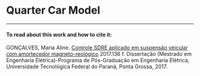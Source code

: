 # Quarter Car Model
---
#### To read about this work and how to cite it:

  GONÇALVES, Maria Aline. [Controle SDRE aplicado em suspensão veicular com amortecedor magneto-reológico](http://repositorio.utfpr.edu.br/jspui/handle/1/2533) 2017.136 f. Dissertação (Mestrado em Engenharia Elétrica)-Programa de Pós-Graduação em Engenharia Elétrica, Universidade Tecnológica Federal do Paraná, Ponta Grossa, 2017.

